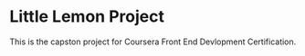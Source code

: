 # Little Lemon Project

This is the capston project for Coursera Front End Devlopment Certification.
